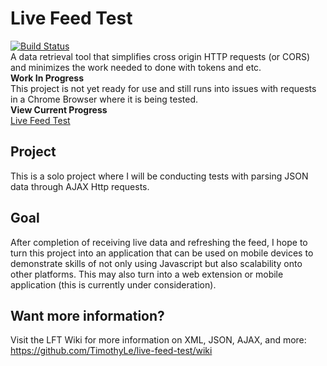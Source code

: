 # Live Feed Test
[![Build Status](https://travis-ci.org/TimothyLe/live-feed-test.svg?branch=master)](https://travis-ci.org/TimothyLe/live-feed-test)  
A data retrieval tool that simplifies cross origin HTTP requests (or CORS) and minimizes the work needed to done with tokens and etc.   
**Work In Progress**  
This project is not yet ready for use and still runs into issues with requests in a Chrome Browser where it is being tested.  
**View Current Progress**  
[Live Feed Test](https://timothyle.github.io/live-feed-test/index.html)  

## Project
This is a solo project where I will be conducting tests with parsing JSON data through AJAX Http requests. 

## Goal
After completion of receiving live data and refreshing the feed, I hope to turn this project into an application that can be used on mobile devices to demonstrate skills of not only using Javascript but also scalability onto other platforms. This may also turn into a web extension or mobile application (this is currently under consideration).

## Want more information?
Visit the LFT Wiki for more information on XML, JSON, AJAX, and more:  
https://github.com/TimothyLe/live-feed-test/wiki

